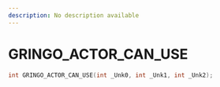 ```yaml
---
description: No description available 
---
```


# GRINGO_ACTOR_CAN_USE

```cpp
int GRINGO_ACTOR_CAN_USE(int _Unk0, int _Unk1, int _Unk2);
```